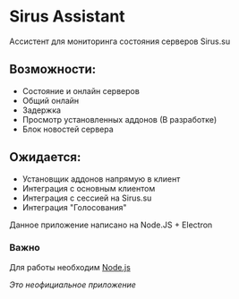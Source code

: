 # Sirus Assistant
Ассистент для мониторинга состояния серверов Sirus.su

## Возможности:
- Состояние и онлайн серверов
- Общий онлайн
- Задержка
- Просмотр установленных аддонов (В разработке)
- Блок новостей сервера
## Ожидается:
- Установщик аддонов напрямую в клиент
- Интеграция с основным клиентом
- Интеграция с сессией на Sirus.su
- Интеграция "Голосования"

Данное приложение написано на Node.JS + Electron

### Важно
Для работы необходим [Node.js](https://nodejs.org/en)

*Это неофициальное приложение*

